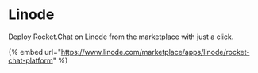 # Linode

Deploy Rocket.Chat on Linode from the marketplace with just a click.

{% embed url="https://www.linode.com/marketplace/apps/linode/rocket-chat-platform" %}
